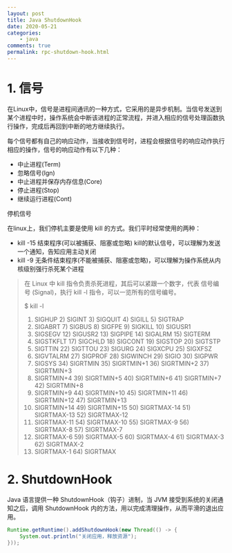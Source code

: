 ```yaml
---
layout: post
title: Java ShutdownHook
date: 2020-05-21
categories:
    - java
comments: true
permalink: rpc-shutdown-hook.html
---
```


# 1. 信号

在Linux中，信号是进程间通讯的一种方式，它采用的是异步机制。当信号发送到某个进程中时，操作系统会中断该进程的正常流程，并进入相应的信号处理函数执行操作，完成后再回到中断的地方继续执行。

每个信号都有自己的响应动作，当接收到信号时，进程会根据信号的响应动作执行相应的操作，信号的响应动作有以下几种：

- 中止进程(Term)
- 忽略信号(Ign)
- 中止进程并保存内存信息(Core)
- 停止进程(Stop)
- 继续运行进程(Cont)

停机信号

在linux上，我们停机主要是使用 kill 的方式。我们平时经常使用的两种：

- kill -15 <pid> 结束程序(可以被捕获、阻塞或忽略) kill的默认信号，可以理解为发送一个通知，告知应用主动关闭
- kill -9 <pid> 无条件结束程序(不能被捕获、阻塞或忽略)，可以理解为操作系统从内核级别强行杀死某个进程

> 在 Linux 中 kill 指令负责杀死进程，其后可以紧跟一个数字，代表 信号编号 (Signal)，执行 kill -l 指令，可以一览所有的信号编号。
>
> $ kill -l
>  1) SIGHUP	 2) SIGINT	 3) SIGQUIT	 4) SIGILL	 5) SIGTRAP
>  6) SIGABRT	 7) SIGBUS	 8) SIGFPE	 9) SIGKILL	10) SIGUSR1
> 11) SIGSEGV	12) SIGUSR2	13) SIGPIPE	14) SIGALRM	15) SIGTERM
> 16) SIGSTKFLT	17) SIGCHLD	18) SIGCONT	19) SIGSTOP	20) SIGTSTP
> 21) SIGTTIN	22) SIGTTOU	23) SIGURG	24) SIGXCPU	25) SIGXFSZ
> 26) SIGVTALRM	27) SIGPROF	28) SIGWINCH	29) SIGIO	30) SIGPWR
> 31) SIGSYS	34) SIGRTMIN	35) SIGRTMIN+1	36) SIGRTMIN+2	37) SIGRTMIN+3
> 38) SIGRTMIN+4	39) SIGRTMIN+5	40) SIGRTMIN+6	41) SIGRTMIN+7	42) SIGRTMIN+8
> 43) SIGRTMIN+9	44) SIGRTMIN+10	45) SIGRTMIN+11	46) SIGRTMIN+12	47) SIGRTMIN+13
> 48) SIGRTMIN+14	49) SIGRTMIN+15	50) SIGRTMAX-14	51) SIGRTMAX-13	52) SIGRTMAX-12
> 53) SIGRTMAX-11	54) SIGRTMAX-10	55) SIGRTMAX-9	56) SIGRTMAX-8	57) SIGRTMAX-7
> 58) SIGRTMAX-6	59) SIGRTMAX-5	60) SIGRTMAX-4	61) SIGRTMAX-3	62) SIGRTMAX-2
> 63) SIGRTMAX-1	64) SIGRTMAX

# 2. ShutdownHook
Java 语言提供一种 ShutdownHook（钩子）进制，当 JVM 接受到系统的关闭通知之后，调用 ShutdownHook 内的方法，用以完成清理操作，从而平滑的退出应用。

```java
Runtime.getRuntime().addShutdownHook(new Thread(() -> {
	System.out.println("关闭应用，释放资源");
}));
```
